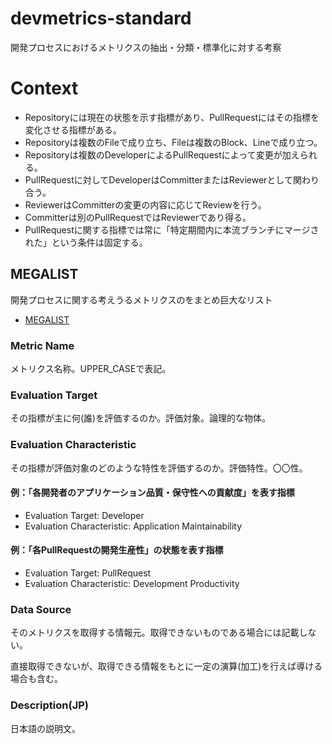# devmetrics-standard

開発プロセスにおけるメトリクスの抽出・分類・標準化に対する考察

# Context

- Repositoryには現在の状態を示す指標があり、PullRequestにはその指標を変化させる指標がある。
- Repositoryは複数のFileで成り立ち、Fileは複数のBlock、Lineで成り立つ。
- Repositoryは複数のDeveloperによるPullRequestによって変更が加えられる。
- PullRequestに対してDeveloperはCommitterまたはReviewerとして関わり合う。
- ReviewerはCommitterの変更の内容に応じてReviewを行う。
- Committerは別のPullRequestではReviewerであり得る。
- PullRequestに関する指標では常に「特定期間内に本流ブランチにマージされた」という条件は固定する。

## MEGALIST

開発プロセスに関する考えうるメトリクスのをまとめ巨大なリスト

- [MEGALIST](./megalist.tsv)

### Metric Name

メトリクス名称。UPPER_CASEで表記。

### Evaluation Target

その指標が主に何(誰)を評価するのか。評価対象。論理的な物体。

### Evaluation Characteristic

その指標が評価対象のどのような特性を評価するのか。評価特性。〇〇性。

#### 例：「各開発者のアプリケーション品質・保守性への貢献度」を表す指標

- Evaluation Target: Developer
- Evaluation Characteristic: Application Maintainability

#### 例：「各PullRequestの開発生産性」の状態を表す指標

- Evaluation Target: PullRequest
- Evaluation Characteristic: Development Productivity

### Data Source

そのメトリクスを取得する情報元。取得できないものである場合には記載しない。

直接取得できないが、取得できる情報をもとに一定の演算(加工)を行えば導ける場合も含む。

### Description(JP)

日本語の説明文。


